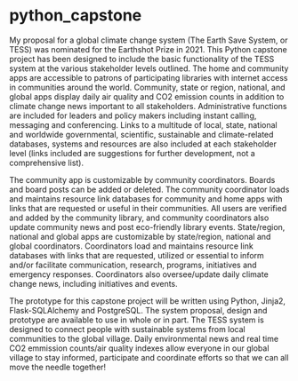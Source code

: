 # python_capstone
My proposal for a global climate change system (The Earth Save System, or TESS) was nominated for the Earthshot Prize in 2021. This Python capstone project has been designed to include the basic functionality of the TESS system at the various stakeholder levels outlined. The home and community apps are accessible to patrons of participating libraries with internet access in communities around the world. Community, state or region, national, and global apps display daily air quality and CO2 emission counts in addition to climate change news important to all stakeholders. Administrative functions are included for leaders and policy makers including instant calling,  messaging and conferencing. Links to a multitude of local, state, national and worldwide governmental, scientific, sustainable and climate-related databases, systems and resources are also included at each stakeholder level (links included are suggestions for further development, not a comprehensive list).

The community app is customizable by community coordinators. Boards and board posts can be added or deleted. The community coordinator loads and maintains resource link databases for community and home apps with links that are requested or useful in their communities. All users are verified and added by the community library, and community coordinators also update community news and post eco-friendly library events. State/region, national and global apps are customizable by state/region, national and global coordinators. Coordinators load and maintains resource link databases with links that are requested, utilized or essential to inform and/or facilitate communication, research, programs, initiatives and emergency responses. Coordinators also oversee/update daily climate change news, including initiatives and events.

The prototype for this capstone project will be written using Python, Jinja2, Flask-SQLAlchemy and PostgreSQL. The system proposal, design and prototype are available to use in whole or in part. The TESS system is designed to connect people with sustainable systems from local communities to the global village. Daily environmental news and real time CO2 emmission counts/air quality indexes allow everyone in our global village to stay informed, participate and coordinate efforts so that we can all move the needle together!
